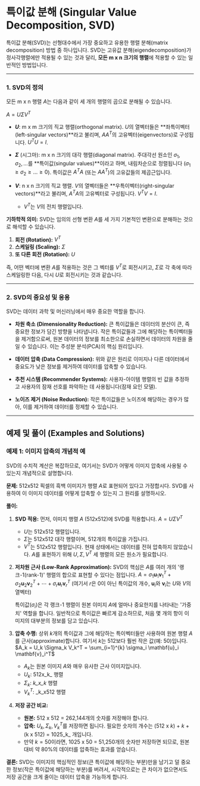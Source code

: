 # 특이값 분해 (Singular Value Decomposition, SVD)

특이값 분해(SVD)는 선형대수에서 가장 중요하고 유용한 행렬 분해(matrix decomposition) 방법 중 하나입니다. SVD는 고유값 분해(eigendecomposition)가 정사각행렬에만 적용될 수 있는 것과 달리, **모든 m x n 크기의 행렬**에 적용할 수 있는 일반적인 방법입니다.

---

### 1. SVD의 정의

모든 m x n 행렬 $`A`$는 다음과 같이 세 개의 행렬의 곱으로 분해될 수 있습니다.

$`A = U \Sigma V^T`$

- **$`U`$**: m x m 크기의 직교 행렬(orthogonal matrix). $`U`$의 열벡터들은 **좌특이벡터(left-singular vectors)**라고 불리며, $`AA^T`$의 고유벡터(eigenvectors)로 구성됩니다. $`U^T U = I`$.

- **$`\Sigma`$** (시그마): m x n 크기의 대각 행렬(diagonal matrix). 주대각선 원소인 $`\sigma_1, \sigma_2, ...`$를 **특이값(singular values)**이라고 하며, 내림차순으로 정렬됩니다 ($`\sigma_1 \ge \sigma_2 \ge ... \ge 0`$). 특이값은 $`A^T A`$ (또는 $`AA^T`$)의 고유값들의 제곱근입니다.

- **$`V`$**: n x n 크기의 직교 행렬. $`V`$의 열벡터들은 **우특이벡터(right-singular vectors)**라고 불리며, $`A^T A`$의 고유벡터로 구성됩니다. $`V^T V = I`$.
  - $`V^T`$는 $`V`$의 전치 행렬입니다.

**기하학적 의미:**
SVD는 임의의 선형 변환 $`A`$를 세 가지 기본적인 변환으로 분해하는 것으로 해석할 수 있습니다.
1.  **회전 (Rotation):** $`V^T`$
2.  **스케일링 (Scaling):** $`\Sigma`$
3.  **또 다른 회전 (Rotation):** $`U`$

즉, 어떤 벡터에 변환 $`A`$를 적용하는 것은 그 벡터를 $`V^T`$로 회전시키고, $`\Sigma`$로 각 축에 따라 스케일링한 다음, 다시 $`U`$로 회전시키는 것과 같습니다.

---

### 2. SVD의 중요성 및 응용

SVD는 데이터 과학 및 머신러닝에서 매우 중요한 역할을 합니다.

- **차원 축소 (Dimensionality Reduction):** 큰 특이값들은 데이터의 분산이 큰, 즉 중요한 정보가 담긴 방향을 나타냅니다. 작은 특이값들과 그에 해당하는 특이벡터들을 제거함으로써, 원본 데이터의 정보를 최소한으로 손실하면서 데이터의 차원을 줄일 수 있습니다. 이는 주성분 분석(PCA)의 핵심 원리입니다.

- **데이터 압축 (Data Compression):** 위와 같은 원리로 이미지나 다른 데이터에서 중요도가 낮은 정보를 제거하여 데이터를 압축할 수 있습니다.

- **추천 시스템 (Recommender Systems):** 사용자-아이템 행렬의 빈 값을 추정하고 사용자의 잠재 선호를 파악하는 데 사용됩니다(잠재 요인 모델).

- **노이즈 제거 (Noise Reduction):** 작은 특이값들은 노이즈에 해당하는 경우가 많아, 이를 제거하여 데이터를 정제할 수 있습니다.

---

## 예제 및 풀이 (Examples and Solutions)

### 예제 1: 이미지 압축의 개념적 예

SVD의 수치적 계산은 복잡하므로, 여기서는 SVD가 어떻게 이미지 압축에 사용될 수 있는지 개념적으로 설명합니다.

**문제:** 512x512 픽셀의 흑백 이미지가 행렬 $`A`$로 표현되어 있다고 가정합시다. SVD를 사용하여 이 이미지 데이터를 어떻게 압축할 수 있는지 그 원리를 설명하시오.

**풀이:**

1.  **SVD 적용:** 먼저, 이미지 행렬 $`A`$ (512x512)에 SVD를 적용합니다.
    $`A = U \Sigma V^T`$
    - $`U`$는 512x512 행렬입니다.
    - $`\Sigma`$는 512x512 대각 행렬이며, 512개의 특이값을 가집니다.
    - $`V^T`$는 512x512 행렬입니다.
    현재 상태에서는 데이터를 전혀 압축하지 않았습니다. $`A`$를 표현하기 위해 $`U, \Sigma, V^T`$ 세 행렬의 모든 원소가 필요합니다.

2.  **저차원 근사 (Low-Rank Approximation):**
    SVD의 핵심은 $`A`$를 여러 개의 '랭크-1(rank-1)' 행렬의 합으로 표현할 수 있다는 점입니다.
    $`A = \sigma_1 \mathbf{u}_1 \mathbf{v}_1^T + \sigma_2 \mathbf{u}_2 \mathbf{v}_2^T + \cdots + \sigma_r \mathbf{u}_r \mathbf{v}_r^T`$
    (여기서 $`r`$은 0이 아닌 특이값의 개수, $`\mathbf{u}_i`$와 $`\mathbf{v}_i`$는 $`U`$와 $`V`$의 열벡터)

    특이값($`\sigma_i`$)은 각 랭크-1 행렬이 원본 이미지 $`A`$에 얼마나 중요한지를 나타내는 '가중치' 역할을 합니다. 일반적으로 특이값은 빠르게 감소하므로, 처음 몇 개의 항이 이미지의 대부분의 정보를 담고 있습니다.

3.  **압축 수행:**
    상위 $`k`$개의 특이값과 그에 해당하는 특이벡터들만 사용하여 원본 행렬 $`A`$를 근사(approximate)합니다. 여기서 $`k`$는 512보다 훨씬 작은 값(예: 50)입니다.
    $`A_k = U_k \Sigma_k V_k^T = \sum_{i=1}^{k} \sigma_i \mathbf{u}_i \mathbf{v}_i^T`$
    - $`A_k`$는 원본 이미지 $`A`$와 매우 유사한 근사 이미지입니다.
    - $`U_k`$: 512x_k_ 행렬
    - $`\Sigma_k`$: _k_x_k_ 행렬
    - $`V_k^T`$: _k_x512 행렬

4.  **저장 공간 비교:**
    - **원본:** 512 x 512 = 262,144개의 숫자를 저장해야 합니다.
    - **압축:** $`U_k, \Sigma_k, V_k^T`$를 저장하면 됩니다. 필요한 숫자의 개수는 (512 x _k_) + _k_ + (k x 512) = 1025_k_ 개입니다.
    - 만약 $`k=50`$이라면, 1025 x 50 = 51,250개의 숫자만 저장하면 되므로, 원본 대비 약 80%의 데이터를 압축하는 효과를 얻습니다.

**결론:** SVD는 이미지의 핵심적인 정보(큰 특이값에 해당하는 부분)만을 남기고 덜 중요한 정보(작은 특이값에 해당하는 부분)를 버려서, 시각적으로는 큰 차이가 없으면서도 저장 공간을 크게 줄이는 데이터 압축을 가능하게 합니다.
